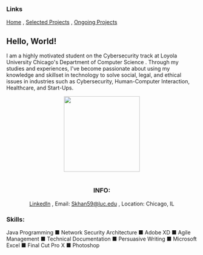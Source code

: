 ### Links

[Home](https://www.skhan59.github.io/) , [Selected Projects](https://skhan59.github.io/projects) , [Ongoing Projects](https://www.skhan59.github.io/)


## Hello, World!

I am a highly motivated student on the Cybersecurity track at Loyola University Chicago's Department of Computer Science . Through my studies and experiences, I've become passionate about using my knowledge and skillset in technology to solve social, legal, and ethical issues in industries such as Cybersecurity, Human-Computer Interaction, Healthcare, and Start-Ups.

<p align="center">
  <img width="200" height="200" src="https://avatars2.githubusercontent.com/u/45646815?s=400&u=a7211a3e1383ae0a9e09127f4cb8d03fbe51f8db&v=4">
</p>

<center> <h1> 

### INFO:

[LinkedIn](https://www.linkedin.com/in/saad-khan-508421176/) , Email: Skhan59@luc.edu , Location: Chicago, IL </h1> </center>

### Skills:

Java Programming ■ Network Security Architecture ■ Adobe XD ■ Agile Management ■ Technical Documentation ■ Persuasive Writing ■	Microsoft Excel ■	Final Cut Pro X ■	Photoshop

